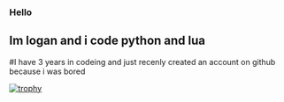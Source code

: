 ### Hello
## Im logan and i code python and lua
#I have 3 years in codeing and just recenly created an account on github because i was bored


[![trophy](https://github-profile-trophy.vercel.app/?username=logangaming1)](https://github.com/ryo-ma/github-profile-trophy)
